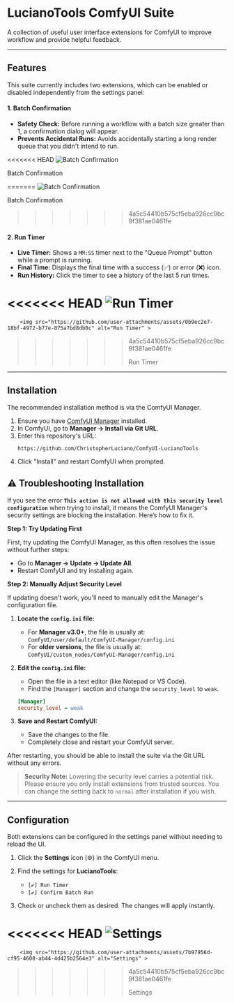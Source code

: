# LucianoTools ComfyUI Suite

A collection of useful user interface extensions for ComfyUI to improve workflow and provide helpful feedback.

---

## Features

This suite currently includes two extensions, which can be enabled or disabled independently from the settings panel:

#### 1. Batch Confirmation
- **Safety Check:** Before running a workflow with a batch size greater than 1, a confirmation dialog will appear.
- **Prevents Accidental Runs:** Avoids accidentally starting a long render queue that you didn't intend to run.
    <div align="center">
<<<<<<< HEAD
        <img src="" alt="Batch Confirmation" >
        <p>Batch Confirmation</p>
    </div>

=======
        <img src="https://github.com/user-attachments/assets/c7edc893-1991-4b6c-8e6f-8645b9f5e137" alt="Batch Confirmation" >
        <p>Batch Confirmation</p>
    </div>


>>>>>>> 4a5c54410b575cf5eba926cc9bc9f381ae0461fe
#### 2. Run Timer
- **Live Timer:** Shows a `MM:SS` timer next to the "Queue Prompt" button while a prompt is running.
- **Final Time:** Displays the final time with a success (✅) or error (❌) icon.
- **Run History:** Click the timer to see a history of the last 5 run times.
    <div align="center">
<<<<<<< HEAD
        <img src="" alt="Run Timer" >
=======
        <img src="https://github.com/user-attachments/assets/0b9ec2e7-18bf-4972-b77e-075a7bd8db0c" alt="Run Timer" >
>>>>>>> 4a5c54410b575cf5eba926cc9bc9f381ae0461fe
        <p>Run Timer</p>
    </div>

---

## Installation

The recommended installation method is via the ComfyUI Manager.

1.  Ensure you have [ComfyUI Manager](https://github.com/ltdrdata/ComfyUI-Manager) installed.
2.  In ComfyUI, go to **Manager -> Install via Git URL**.
3.  Enter this repository's URL:
    ```
    https://github.com/ChristopherLuciano/ComfyUI-LucianoTools
    ```
4.  Click "Install" and restart ComfyUI when prompted.

## ⚠️ Troubleshooting Installation

If you see the error **`This action is not allowed with this security level configuration`** when trying to install, it means the ComfyUI Manager's security settings are blocking the installation. Here’s how to fix it.

**Step 1: Try Updating First**

First, try updating the ComfyUI Manager, as this often resolves the issue without further steps:
- Go to **Manager -> Update -> Update All**.
- Restart ComfyUI and try installing again.

**Step 2: Manually Adjust Security Level**

If updating doesn't work, you'll need to manually edit the Manager's configuration file.

1.  **Locate the `config.ini` file:**
    *   For **Manager v3.0+**, the file is usually at: `ComfyUI/user/default/ComfyUI-Manager/config.ini`
    *   For **older versions**, the file is usually at: `ComfyUI/custom_nodes/ComfyUI-Manager/config.ini`

2.  **Edit the `config.ini` file:**
    *   Open the file in a text editor (like Notepad or VS Code).
    *   Find the `[Manager]` section and change the `security_level` to `weak`.

    ```ini
    [Manager]
    security_level = weak
    ```

3.  **Save and Restart ComfyUI:**
    *   Save the changes to the file.
    *   Completely close and restart your ComfyUI server.

After restarting, you should be able to install the suite via the Git URL without any errors.

> **Security Note:** Lowering the security level carries a potential risk. Please ensure you only install extensions from trusted sources. You can change the setting back to `normal` after installation if you wish.

---

## Configuration

Both extensions can be configured in the settings panel without needing to reload the UI.

1.  Click the **Settings** icon (⚙️) in the ComfyUI menu.
2.  Find the settings for **LucianoTools**:
    - `[✔] Run Timer`
    - `[✔] Confirm Batch Run`
3.  Check or uncheck them as desired. The changes will apply instantly.

    <div align="center">
<<<<<<< HEAD
        <img src="" alt="Settings" >
=======
        <img src="https://github.com/user-attachments/assets/7b97956d-cf95-4608-ab44-4d425b2564e3" alt="Settings" >
>>>>>>> 4a5c54410b575cf5eba926cc9bc9f381ae0461fe
        <p>Settings</p>
    </div> 

